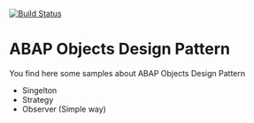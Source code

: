 [![Build Status](https://travis-ci.com/s-cbrunn/ABAPOODesignPattern.svg?branch=master)](https://travis-ci.com/s-cbrunn/ABAPOODesignPattern)

# ABAP Objects Design Pattern
You find here some samples about ABAP Objects Design Pattern


* Singelton
* Strategy
* Observer (Simple way)
